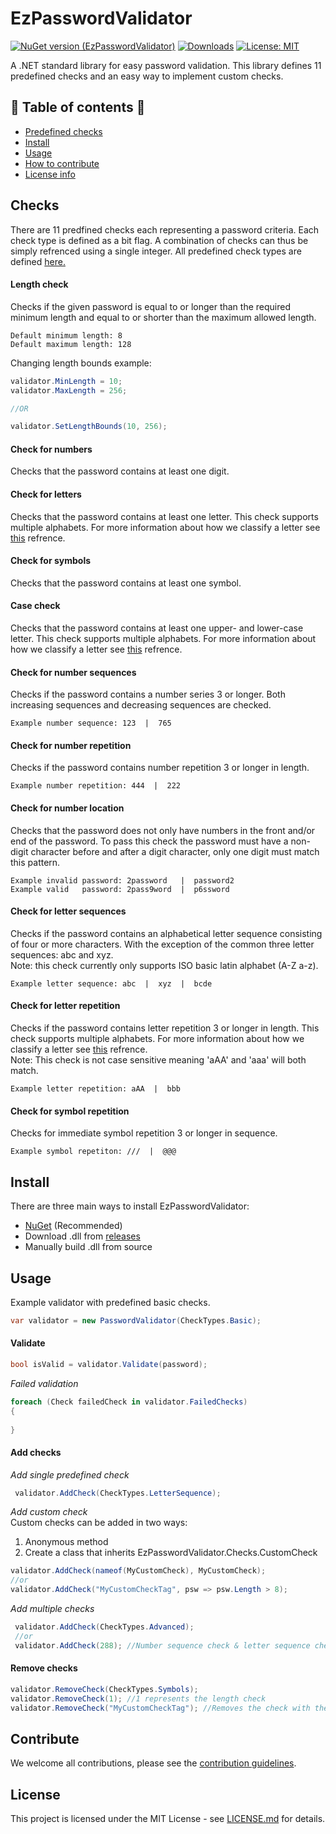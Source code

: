 # EzPasswordValidator      
[![NuGet version (EzPasswordValidator)](https://img.shields.io/nuget/v/EzPasswordValidator.svg)](https://www.nuget.org/packages/EzPasswordValidator/)
[![Downloads](https://img.shields.io/nuget/dt/EzPasswordValidator)](https://www.nuget.org/packages/EzPasswordValidator/)
[![License: MIT](https://img.shields.io/badge/License-MIT-yellow.svg)](https://opensource.org/licenses/MIT)    

A .NET standard library for easy password validation.
This library defines 11 predefined checks and an easy way to implement custom checks.     

## :scroll: Table of contents :scroll:
* [Predefined checks](#Checks)
* [Install](#Install)
* [Usage](#Usage)
* [How to contribute](#Contribute)
* [License info](#License)

## Checks
There are 11 predfined checks each representing a password criteria. Each check type is defined as a bit flag. A combination of checks can thus be simply refrenced using a single integer. All predefined check types are defined [here.](source/EzPasswordValidator/Checks/CheckTypes.cs)

#### Length check 
Checks if the given password is equal to or longer than the required minimum length
and equal to or shorter than the maximum allowed length.     
```
Default minimum length: 8     
Default maximum length: 128
```

Changing length bounds example:

```C#
validator.MinLength = 10;
validator.MaxLength = 256;

//OR

validator.SetLengthBounds(10, 256);
```

#### Check for numbers
Checks that the password contains at least one digit.

#### Check for letters
Checks that the password contains at least one letter. This check supports multiple alphabets. For more information about how we classify a letter see [this](https://docs.microsoft.com/en-us/dotnet/api/system.char.isletter?view=netframework-4.8#remarks) refrence.

#### Check for symbols
Checks that the password contains at least one symbol.

#### Case check
Checks that the password contains at least one upper- and lower-case letter. This check supports multiple alphabets. For more information about how we classify a letter see [this](https://docs.microsoft.com/en-us/dotnet/api/system.char.isletter?view=netframework-4.8#remarks) refrence.

#### Check for number sequences
Checks if the password contains a number series 3 or longer. Both increasing sequences and decreasing sequences are checked.    
```
Example number sequence: 123  |  765
```

#### Check for number repetition
Checks if the password contains number repetition 3 or longer in length.
```
Example number repetition: 444  |  222
```

#### Check for number location 
Checks that the password does not only have numbers in the front and/or end of the password. To pass this check the password must have a non-digit character before and after a digit character, only one digit must match this pattern.
```
Example invalid password: 2password   |  password2
Example valid   password: 2pass9word  |  p6ssword
```

#### Check for letter sequences
Checks if the password contains an alphabetical letter sequence consisting of four or more
characters. With the exception of the common three letter sequences: abc and xyz.     
Note: this check currently only supports ISO basic latin alphabet (A-Z a-z).
```
Example letter sequence: abc  |  xyz  |  bcde
```
        
#### Check for letter repetition
Checks if the password contains letter repetition 3 or longer in length.
This check supports multiple alphabets. For more information about how we classify a letter see [this](https://docs.microsoft.com/en-us/dotnet/api/system.char.isletter?view=netframework-4.8#remarks) refrence.    
Note: This check is not case sensitive meaning 'aAA' and 'aaa' will both match.
```
Example letter repetition: aAA  |  bbb
```

#### Check for symbol repetition
Checks for immediate symbol repetition 3 or longer in sequence.
```
Example symbol repetiton: ///  |  @@@
```

## Install
There are three main ways to install EzPasswordValidator:
- [NuGet](https://www.nuget.org/packages/EzPasswordValidator/) (Recommended)
- Download .dll from [releases](https://github.com/havardt/EzPasswordValidator/releases)
- Manually build .dll from source


## Usage

Example validator with predefined basic checks.
```C#
var validator = new PasswordValidator(CheckTypes.Basic);
```

#### Validate
```C#
bool isValid = validator.Validate(password);
```

<i>Failed validation</i> 
```C#
foreach (Check failedCheck in validator.FailedChecks)
{
    
}
```

#### Add checks

<i>Add single predefined check</i>
```C#
 validator.AddCheck(CheckTypes.LetterSequence);
```
<i>Add custom check</i><br/>
Custom checks can be added in two ways:
1. Anonymous method
2. Create a class that inherits EzPasswordValidator.Checks.CustomCheck
```C#
validator.AddCheck(nameof(MyCustomCheck), MyCustomCheck);
//or
validator.AddCheck("MyCustomCheckTag", psw => psw.Length > 8);
```

<i>Add multiple checks</i>
```C#
 validator.AddCheck(CheckTypes.Advanced);
 //or
 validator.AddCheck(288); //Number sequence check & letter sequence check
```

#### Remove checks

```C#
validator.RemoveCheck(CheckTypes.Symbols);
validator.RemoveCheck(1); //1 represents the length check
validator.RemoveCheck("MyCustomCheckTag"); //Removes the check with the given tag
```

## Contribute
We welcome all contributions, please see the [contribution guidelines](.github/CONTRIBUTING.md).

## License

This project is licensed under the MIT License - see [LICENSE.md](LICENSE.md) for details.

